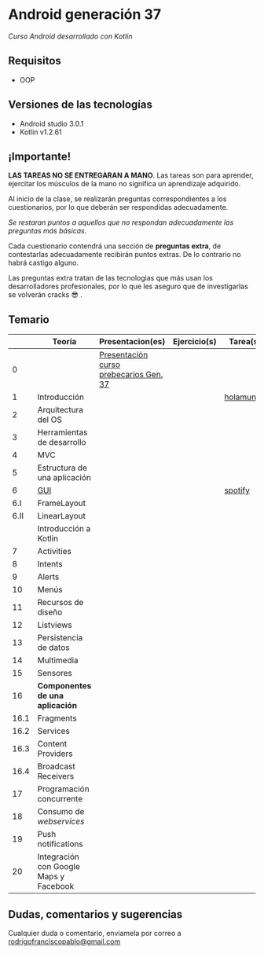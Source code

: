 # Android generación 37

*Curso Android desarrollado con Kotlin*

## Requisitos

- OOP

## Versiones de las tecnologías

- Android studio 3.0.1
- Kotlin v1.2.61

## ¡Importante!

**LAS TAREAS NO SE ENTREGARAN A MANO**. Las tareas son para aprender, ejercitar los músculos de la mano no significa un aprendizaje adquirido.

Al inicio de la clase, se realizarán preguntas correspondientes a los cuestionarios, por lo que deberán ser respondidas adecuadamente.

*Se restaran puntos a aquellos que no respondan adecuadamente las preguntas más básicas.*

Cada cuestionario contendrá una sección de **preguntas extra**, de contestarlas adecuadamente recibirán puntos extras. De lo contrario no habrá castigo alguno.

Las preguntas extra tratan de las tecnologias que más usan los desarrolladores profesionales, por lo que les aseguro que de investigarlas se volverán cracks 😎 .

## Temario

|      | Teoría                                 | Presentacion(es)                                             | Ejercicio(s) | Tarea(s)                                                     |
| ---- | -------------------------------------- | ------------------------------------------------------------ | ------------ | ------------------------------------------------------------ |
| 0    |                                        | [Presentación curso prebecarios Gen. 37](https://speakerdeck.com/rodrigofrancisco/curso-androidk-g37) |              |                                                              |
| 1    | Introducción                           |                                                              |              | [holamundo](https://github.com/Androidkcourse/t01_helloworld) |
| 2    | Arquitectura del OS                    |                                                              |              |                                                              |
| 3    | Herramientas de desarrollo             |                                                              |              |                                                              |
| 4    | MVC                                    |                                                              |              |                                                              |
| 5    | Estructura de una aplicación           |                                                              |              |                                                              |
| 6    | [GUI](src/6_GUI/gui.md)                |                                                              |              | [spotify](https://github.com/Androidkcourse/t02_spotify)     |
| 6.I  | FrameLayout                            |                                                              |              |                                                              |
| 6.II | LinearLayout                           |                                                              |              |                                                              |
|      | Introducción a Kotlin                  |                                                              |              |                                                              |
| 7    | Activities                             |                                                              |              |                                                              |
| 8    | Intents                                |                                                              |              |                                                              |
| 9    | Alerts                                 |                                                              |              |                                                              |
| 10   | Menús                                  |                                                              |              |                                                              |
| 11   | Recursos de diseño                     |                                                              |              |                                                              |
| 12   | Listviews                              |                                                              |              |                                                              |
| 13   | Persistencia de datos                  |                                                              |              |                                                              |
| 14   | Multimedia                             |                                                              |              |                                                              |
| 15   | Sensores                               |                                                              |              |                                                              |
| 16   | **Componentes de una aplicación**      |                                                              |              |                                                              |
| 16.1 | Fragments                              |                                                              |              |                                                              |
| 16.2 | Services                               |                                                              |              |                                                              |
| 16.3 | Content Providers                      |                                                              |              |                                                              |
| 16.4 | Broadcast Receivers                    |                                                              |              |                                                              |
| 17   | Programación concurrente               |                                                              |              |                                                              |
| 18   | Consumo de *webservices*               |                                                              |              |                                                              |
| 19   | Push notifications                     |                                                              |              |                                                              |
| 20   | Integración con Google Maps y Facebook |                                                              |              |                                                              |

## Dudas, comentarios y sugerencias

Cualquier duda o comentario, envíamela por correo a rodrigofranciscopablo@gmail.com